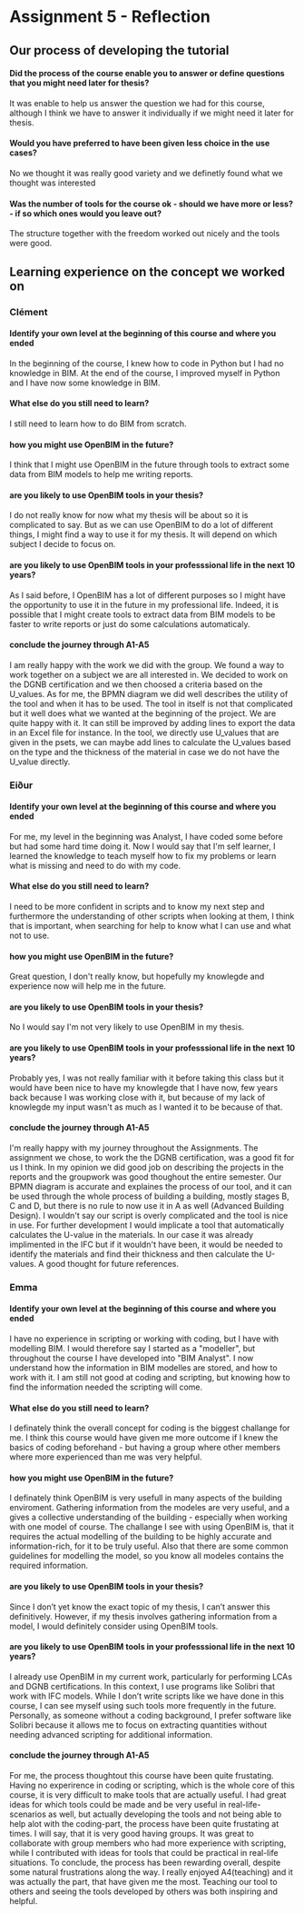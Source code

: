 # Assignment 5 - Reflection
## Our process of developing the tutorial
#### Did the process of the course enable you to answer or define questions that you might need later for thesis?
It was enable to help us answer the question we had for this course, although I think we have to answer it individually if we might need it later for thesis.
#### Would you have preferred to have been given less choice in the use cases?
No we thought it was really good variety and we definetly found what we thought was interested
#### Was the number of tools for the course ok - should we have more or less? - if so which ones would you leave out?
The structure together with the freedom worked out nicely and the tools were good.

## Learning experience on the concept we worked on
### Clément
#### Identify your own level at the beginning of this course and where you ended
In the beginning of the course, I knew how to code in Python but I had no knowledge in BIM. At the end of the course, I improved myself in Python and I have now some knowledge in BIM.
#### What else do you still need to learn?
I still need to learn how to do BIM from scratch.
#### how you might use OpenBIM in the future?
I think that I might use OpenBIM in the future through tools to extract some data from BIM models to help me writing reports.
#### are you likely to use OpenBIM tools in your thesis?
I do not really know for now what my thesis will be about so it is complicated to say. But as we can use OpenBIM to do a lot of different things, I might find a way to use it for my thesis. It will depend on which subject I decide to focus on.
#### are you likely to use OpenBIM tools in your professsional life in the next 10 years?
As I said before, I OpenBIM has a lot of different purposes so I might have the opportunity to use it in the future in my professional life. Indeed, it is possible that I might create tools to extract data from BIM models to be faster to write reports or just do some calculations automaticaly.
#### conclude the journey through A1-A5
I am really happy with the work we did with the group. We found a way to work together on a subject we are all interested in. We decided to work on the DGNB certification and we then choosed a criteria based on the U_values. As for me, the BPMN diagram we did well describes the utility of the tool and when it has to be used. The tool in itself is not that complicated but it well does what we wanted at the beginning of the project. We are quite happy with it. It can still be improved by adding lines to export the data in an Excel file for instance. In the tool, we directly use U_values that are given in the psets, we can maybe add lines to calculate the U_values based on the type and the thickness of the material in case we do not have the U_value directly.


### Eiður 
#### Identify your own level at the beginning of this course and where you ended 
For me, my level in the beginning was Analyst, I have coded some before but had some hard time doing it. Now I would say that I'm self learner, I learned the knowledge to teach myself how to fix my problems or learn what is missing and need to do with my code.
#### What else do you still need to learn?
I need to be more confident in scripts and to know my next step and furthermore the understanding of other scripts when looking at them, I think that is important, when searching for help to know what I can use and what not to use. 
#### how you might use OpenBIM in the future?
Great question, I don't really know, but hopefully my knowlegde and experience now will help me in the future.
#### are you likely to use OpenBIM tools in your thesis?
No I would say I'm not very likely to use OpenBIM in my thesis.
#### are you likely to use OpenBIM tools in your professsional life in the next 10 years?
Probably yes, I was not really familiar with it before taking this class but it would have been nice to have my knowlegde that I have now, few years back because I was working close with it, but because of my lack of knowlegde my input wasn't as much as I wanted it to be because of that. 
#### conclude the journey through A1-A5
I'm really happy with my journey throughout the Assignments. The assignment we chose, to work the the DGNB certification, was a good fit for us I think. In my opinion we did good job on describing the projects in the reports and the groupwork was good thoughout the entire semester. Our BPMN diagram is accurate and explaines the process of our tool, and it can be used through the whole process of building a building, mostly stages B, C and D, but there is no rule to now use it in A as well (Advanced Building Design). I wouldn't say our script is overly complicated and the tool is nice in use. For further development I would implicate a tool that automatically calculates the U-value in the materials. In our case it was already implimented in the IFC but if it wouldn't have been, it would be needed to identify the materials and find their thickness and then calculate the U-values. A good thought for future references.  

### Emma
#### Identify your own level at the beginning of this course and where you ended 
I have no experience in scripting or working with coding, but I have with modelling BIM. I would therefore say I started as a "modeller", but throughout the course I have developed into "BIM Analyst". I now understand how the information in BIM modelles are stored, and how to work with it. I am still not good at coding and scripting, but knowing how to find the information needed the scripting will come.
#### What else do you still need to learn?
I definately think the overall concept for coding is the biggest challange for me. I think this course would have given me more outcome if I knew the basics of coding beforehand - but having a group where other members where more experienced than me was very helpful.
#### how you might use OpenBIM in the future?
I definately think OpenBIM is very usefull in many aspects of the building enviroment. Gathering information from the modeles are very useful, and a gives a collective understanding of the building - especially when working with one model of course. The challange I see with using OpenBIM is, that it requires the actual modelling of the building to be highly accurate and information-rich, for it to be truly useful. Also that there are some common guidelines for modelling the model, so you know all modeles contains the required information. 
#### are you likely to use OpenBIM tools in your thesis?
Since I don’t yet know the exact topic of my thesis, I can’t answer this definitively. However, if my thesis involves gathering information from a model, I would definitely consider using OpenBIM tools.
#### are you likely to use OpenBIM tools in your professsional life in the next 10 years?
I already use OpenBIM in my current work, particularly for performing LCAs and DGNB certifications. In this context, I use programs like Solibri that work with IFC models. While I don’t write scripts like we have done in this course, I can see myself using such tools more frequently in the future. Personally, as someone without a coding background, I prefer software like Solibri because it allows me to focus on extracting quantities without needing advanced scripting for additional information.
#### conclude the journey through A1-A5
For me, the process thoughtout this course have been quite frustating. Having no experirence in coding or scripting, which is the whole core of this course, it is very difficult to make tools that are actually useful. I had great ideas for which tools could be made and be very useful in real-life-scenarios as well, but actually developing the tools and not being able to help alot with the coding-part, the process have been quite frustating at times. I will say, that it is very good having groups. It was great to collaborate with group members who had more experience with scripting, while I contributed with ideas for tools that could be practical in real-life situations. 
To conclude, the process has been rewarding overall, despite some natural frustrations along the way. I really enjoyed A4(teaching) and it was actually the part, that have given me the most. Teaching our tool to others and seeing the tools developed by others was both inspiring and helpful.
